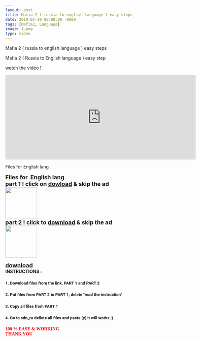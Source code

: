 ```yaml
---
layout: post
title: Mafia 2 ( russia to english language ) easy steps
date: 2010-05-19 00:00:00 -0000
tags: [Mafia2, Language]
image: 1.png
type: video
---
```

Mafia 2 ( russia to english language ) easy steps


Mafia 2 ( Russia to English language ) easy step

watch the video !

<iframe width="600" height="266" src="https://www.youtube.com/embed/h0XGeu7X6Fc" frameborder="0" allow="accelerometer; autoplay; encrypted-media; gyroscope; picture-in-picture" allowfullscreen></iframe>


Files for  English lang 



<div class="separator" style="clear: both; text-align: center;">
<span style="font-size: large;">
</span></div>
<div class="separator" style="clear: both; text-align: left;">
<span style="font-size: large;"><b>Files for &nbsp;English&nbsp;lang&nbsp;</b></span></div>
<div class="separator" style="clear: both; text-align: left;">
<span style="font-size: large;"><b>
</b></span></div>
<div class="separator" style="clear: both; text-align: left;">
<span style="font-size: large;"><b>part 1 ! click on <a href="http://www.mediafire.com/download/2xr2xjgdbda4o5u/PART+1.zip">dowload</a> &amp; skip the ad</b></span></div>
<div class="separator" style="clear: both; text-align: left;">

</div>
<div class="separator" style="clear: both; text-align: left;">
<span style="font-size: large;"><b><a href="http://j.gs/7Ewl"><span id="goog_112444248"></span><span id="goog_112444251"></span><span id="goog_112444255"></span><img border="0" height="100" src="https://4.bp.blogspot.com/-vYVyDesYA9g/VixtMkFMbZI/AAAAAAAAAas/6xukyhIZaaQ/s200/Downlaod.png" width="100" /></a><span id="goog_566509746"></span><span id="goog_566509747"></span><a href="https://draft.blogger.com/"></a><span id="goog_112444256"></span><span id="goog_112444252"></span><span id="goog_112444249"></span></b></span></div>

<div class="separator" style="clear: both; text-align: left;">
<span style="font-size: large;"><b>part 2 ! click to <a href="http://www.mediafire.com/file/ujbh9j3ho2sp6b3/PART_2.zip">download</a> &amp; skip the ad &nbsp;</b></span></div>
<div class="separator" style="clear: both; text-align: left;">
<span style="font-size: large;"><b>
</b></span></div>
<div class="separator" style="clear: both; text-align: left;">
<a href="http://j.gs/8skZ" style="clear: left; float: left; margin-bottom: 1em; margin-right: 1em;" target="_blank"><img border="0" height="100" src="https://4.bp.blogspot.com/-vYVyDesYA9g/VixtMkFMbZI/AAAAAAAAAas/6xukyhIZaaQ/s200/Downlaod.png" width="100" /></a><span style="font-size: large;"></span></div>
<div class="separator" style="clear: both; text-align: left;">
<span style="font-size: large;"><span style="font-size: large;">
</span></span></div>
<span style="font-size: large;"><b><a href="http://j.gs/8skZ" target="_blank">download</a></b></span>
<div class="separator" style="clear: both; text-align: left;">
<span style="font-size: large;"><b>
</b></span></div>
<div class="separator" style="clear: both; text-align: left;">
<b style="font-size: x-large;"><a href="https://draft.blogger.com/"></a></b></div>
<div class="separator" style="clear: both; text-align: left;">
<b>
INSTRUCTIONS :</b></div>
<div class="separator" style="clear: both; text-align: left;">
<b>
</b></div>
<div class="separator" style="clear: both; text-align: left;">
</div>
<div class="separator" style="clear: both; text-align: center;">
<a href="http://2.bp.blogspot.com/-taeX2WgY7yQ/ViywD_K-9qI/AAAAAAAAAbM/PYSyrJacB0Q/s1600/unnamed.png" imageanchor="1" style="margin-left: 1em; margin-right: 1em;">
</a></div>
<h4 style="clear: both; text-align: left;">
<span style="background-color: white; font-family: &quot;roboto&quot; , &quot;arial&quot; , sans-serif; font-size: 13px; line-height: 17px; white-space: pre-wrap;">1. Download files from the link, PART 1 and PART 2</span></h4>
<h4 style="clear: both; text-align: left;">
<span style="background-color: white; font-family: &quot;roboto&quot; , &quot;arial&quot; , sans-serif; font-size: 13px; line-height: 17px; white-space: pre-wrap;">2.&nbsp;</span><span style="background-color: white; font-family: &quot;roboto&quot; , &quot;arial&quot; , sans-serif; font-size: 13px; line-height: 17px; white-space: pre-wrap;">Put files from PART 2 to PART 1, delete "read the instruction"</span></h4>
<h4 style="clear: both; text-align: left;">
<span style="background-color: white; font-family: &quot;roboto&quot; , &quot;arial&quot; , sans-serif; font-size: 13px; line-height: 17px; white-space: pre-wrap;">3. Copy all files from PART 1&nbsp;</span></h4>
<h4 style="clear: both; text-align: left;">
<span style="background-color: white; font-family: &quot;roboto&quot; , &quot;arial&quot; , sans-serif; font-size: 13px; line-height: 17px; white-space: pre-wrap;">4. Go to sdn_ru dellete all files and paste (y) it will works ;)﻿</span></h4>
<div class="separator" style="clear: both; text-align: left;">

</div>
<div class="separator" style="clear: both; text-align: left;">

</div>
<div class="separator" style="clear: both; text-align: left;">
<b><span style="color: red; font-family: &quot;georgia&quot; , &quot;times new roman&quot; , serif;">100 % EASY &amp; WORKING&nbsp;</span></b></div>
<div class="separator" style="clear: both; text-align: left;">
<b><span style="color: red; font-family: &quot;georgia&quot; , &quot;times new roman&quot; , serif;">
</span></b></div>
<div class="separator" style="clear: both; text-align: left;">
<b><span style="color: red; font-family: &quot;georgia&quot; , &quot;times new roman&quot; , serif;">
</span></b></div>
<div class="separator" style="clear: both; text-align: left;">
<b><span style="color: red; font-family: &quot;georgia&quot; , &quot;times new roman&quot; , serif;">THANK YOU&nbsp;</span></b></div>
<div class="separator" style="clear: both; text-align: left;">
<b><span style="color: red; font-family: &quot;georgia&quot; , &quot;times new roman&quot; , serif;">
</span></b></div>
<div class="separator" style="clear: both; text-align: left;">
<b><span style="color: red; font-family: &quot;georgia&quot; , &quot;times new roman&quot; , serif;">
</span></b></div>
<div class="separator" style="clear: both; text-align: left;">

</div>



